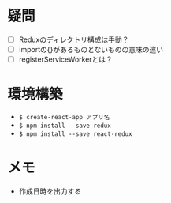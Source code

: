 # 疑問
- [ ] Reduxのディレクトリ構成は手動？
- [ ] importの{}があるものとないものの意味の違い
- [ ] registerServiceWorkerとは？

# 環境構築
* `$ create-react-app アプリ名`
* `$ npm install --save redux`
* `$ npm install --save react-redux`

# メモ
* 作成日時を出力する
